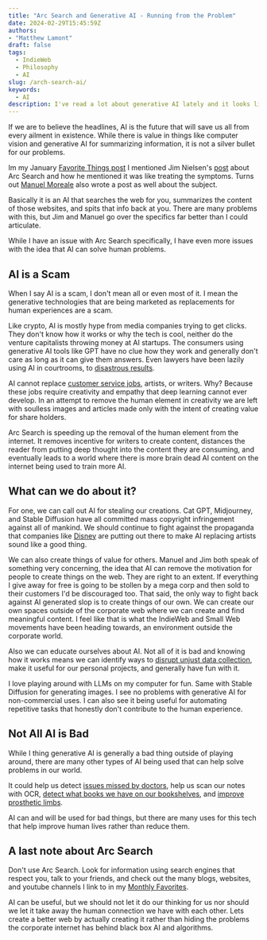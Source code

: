 ```yaml
---
title: "Arc Search and Generative AI - Running from the Problem"
date: 2024-02-29T15:45:59Z
authors: 
- "Matthew Lamont"
draft: false
tags:
  - IndieWeb
  - Philosophy
  - AI
slug: /arch-search-ai/
keywords:
  - AI
description: I've read a lot about generative AI lately and it looks like we are using it to create more problems than do good.
---
```


If we are to believe the headlines, AI is the future that will save us all from every ailment in existence. While there is value in things like computer vision and generative AI for summarizing information, it is not a silver bullet for our problems.

Im my January [Favorite Things post](https://techtea.io/articles/2024/jan-favs/) I mentioned Jim Nielsen's [post](https://blog.jim-nielsen.com/2024/treating-the-symptoms/) about Arc Search and how he mentioned it was like treating the symptoms. Turns out [Manuel Moreale](https://manuelmoreale.com/a-rant-on-arc-search) also wrote a post as well about the subject.

Basically it is an AI that searches the web for you, summarizes the content of those websites, and spits that info back at you. There are many problems with this, but Jim and Manuel go over the specifics far better than I could articulate. 

While I have an issue with Arc Search specifically, I have even more issues with the idea that AI can solve human problems.

## AI is a Scam

When I say AI is a scam, I don't mean all or even most of it. I mean the generative technologies that are being marketed as replacements for human experiences are a scam.

Like crypto, AI is mostly hype from media companies trying to get clicks. They don't know how it works or why the tech is cool, neither do the venture capitalists throwing money at AI startups. The consumers using generative AI tools like GPT have no clue how they work and generally don't care as long as it can give them answers. Even lawyers have been lazily using AI in courtrooms, to [disastrous results](https://www.reuters.com/legal/new-york-lawyers-sanctioned-using-fake-chatgpt-cases-legal-brief-2023-06-22/). 

AI cannot replace [customer service jobs](https://www.washingtonpost.com/travel/2024/02/18/air-canada-airline-chatbot-ruling/), artists, or writers. Why? Because these jobs require creativity and empathy that deep learning cannot ever develop. In an attempt to remove the human element in creativity we are left with soulless images and articles made only with the intent of creating value for share holders.

Arc Search is speeding up the removal of the human element from the internet. It removes incentive for writers to create content, distances the reader from putting deep thought into the content they are consuming, and eventually leads to a world where there is more brain dead AI content on the internet being used to train more AI.

## What can we do about it?

For one, we can call out AI for stealing our creations. Cat GPT, Midjourney, and Stable Diffusion have all committed mass copyright infringement against all of mankind. We should continue to fight against the propaganda that companies like [Disney](https://www.cnbc.com/2023/08/08/disney-reportedly-creates-task-force-to-explore-ai-and-cut-costs.html) are putting out there to make AI replacing artists sound like a good thing.

We can also create things of value for others. Manuel and Jim both speak of something very concerning, the idea that AI can remove the motivation for people to create things on the web. They are right to an extent. If everything I give away for free is going to be stollen by a mega corp and then sold to their customers I'd be discouraged too. That said, the only way to fight back against AI generated slop is to create things of our own. We can create our own spaces outside of the corporate web where we can create and find meaningful content. I feel like that is what the IndieWeb and Small Web movements have been heading towards, an environment outside the corporate world.

Also we can educate ourselves about AI. Not all of it is bad and knowing how it works means we can identify ways to [disrupt unjust data collection](https://www.theverge.com/24063327/ai-art-protect-images-copyright-generators), make it useful for our personal projects, and generally have fun with it.

I love playing around with LLMs on my computer for fun. Same with Stable Diffusion for generating images. I see no problems with generative AI for non-commercial uses. I can also see it being useful for automating repetitive tasks that honestly don't contribute to the human experience.

## Not All AI is Bad

While I thing generative AI is generally a bad thing outside of playing around, there are many other types of AI being used that can help solve problems in our world.

It could help us detect [issues missed by doctors](https://www.rsna.org/news/2022/march/AI-Helps-Detect-Bone-Fractures), help us scan our notes with OCR, [detect what books we have on our bookshelves](https://jamesg.blog/2024/02/22/photo-bookshelf/), and [improve prosthetic limbs](https://www.wevolver.com/article/how-ai-is-helping-power-next-generation-prosthetic-limbs).

AI can and will be used for bad things, but there are many uses for this tech that help improve human lives rather than reduce them. 

## A last note about Arc Search

Don't use Arc Search. Look for information using search engines that respect you, talk to your friends, and check out the many blogs, websites, and youtube channels I link to in my [Monthly Favorites](http://techtea.io/tags/monthly-favorites/). 

AI can be useful, but we should not let it do our thinking for us nor should we let it take away the human connection we have with each other. Lets create a better web by actually creating it rather than hiding the problems the corporate internet has behind black box AI and algorithms.
